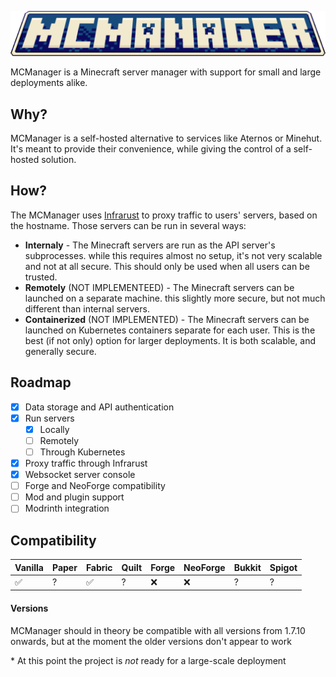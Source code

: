 <p align="center">
    <img alt="MCManager" src="https://raw.githubusercontent.com/MHanak1/mcmanager/refs/heads/master/src/resources/logo.png"/>
</p>
MCManager is a Minecraft server manager with support for small and large deployments alike.

## Why? 

MCManager is a self-hosted alternative to services like Aternos or Minehut. It's meant to provide their convenience, while giving the control of a self-hosted solution. 

## How?

The MCManager uses [Infrarust](https://infrarust.dev/) to proxy traffic to users' servers, based on the hostname. Those servers can be run in several ways:
* **Internaly** - The Minecraft servers are run as the API server's subprocesses. while this requires almost no setup, it's not very scalable and not at all secure. This should only be used when all users can be trusted.
* **Remotely** (NOT IMPLEMENTEED) - The Minecraft servers can be launched on a separate machine. this slightly more secure, but not much different than internal servers.
* **Containerized** (NOT IMPLEMENTED) - The Minecraft servers can be launched on Kubernetes containers separate for each user. This is the best (if not only) option for larger deployments. It is both scalable, and generally secure.

## Roadmap

- [x] Data storage and API authentication
- [x] Run servers
    - [x] Locally
    - [ ] Remotely
    - [ ] Through Kubernetes
- [x] Proxy traffic through Infrarust
- [x] Websocket server console
- [ ] Forge and NeoForge compatibility
- [ ] Mod and plugin support
- [ ] Modrinth integration

## Compatibility

| Vanilla | Paper | Fabric | Quilt | Forge | NeoForge | Bukkit | Spigot |
|---------|-------|--------|-------|-------|----------|--------|--------|
| ✅       | ?     | ✅      | ?     | ❌     | ❌        | ?      | ?      |

#### Versions

MCManager should in theory be compatible with all versions from 1.7.10 onwards, but at the moment the older versions don't appear to work

\* At this point the project is *not* ready for a large-scale deployment
